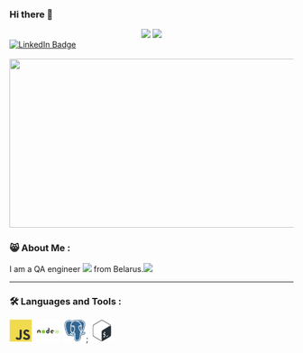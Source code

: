 ### Hi there 👋
<div id="header" align="center">
  <img src="https://media.giphy.com/media/uXZOSmv0glEDpG26VC/giphy.gif" width="100"/>
   <img src="https://media.giphy.com/media/tn3Ej47sHXpgaxn3FZ/giphy.gif" width="200"/>
  
</div>

 <div id="badges">
  <a href="https://www.linkedin.com/in/%D0%B4%D0%B0%D1%80%D1%8C%D1%8F-%D0%B1%D0%B8%D1%87%D0%B5%D0%BB%D1%8C-220496208/">
    <img src="https://img.shields.io/badge/LinkedIn-blue?style=for-the-badge&logo=linkedin&logoColor=white" alt="LinkedIn Badge"/>
   </a>
</div>

<div id="badges">
  <img src="https://komarev.com/ghpvc/?username=Dasha-1990&style=flat-square&color=blue" alt=""/> 
  </div>

<div align="center">
  <img src="https://media.giphy.com/media/5r5J4JD9miis/giphy.gif" width="600" height="300"/>
</div>

### :smile_cat: About Me :
I am a QA engineer <img src="https://media.giphy.com/media/WUlplcMpOCEmTGBtBW/giphy.gif" width="40"> from Belarus.<img src="https://media.giphy.com/media/EOuaJZlRtY3htS2Fas/giphy.gif" width="40">


---

### :hammer_and_wrench: Languages and Tools :
<div>
  <img src="https://github.com/devicons/devicon/blob/master/icons/javascript/javascript-original.svg" title="JavaScript" alt="JavaScript" width="40" height="40"/>&nbsp;
  <img src="https://github.com/devicons/devicon/blob/master/icons/nodejs/nodejs-original-wordmark.svg" title="NodeJS" alt="NodeJS" width="40" height="40"/>&nbsp;
  <img src="https://github.com/devicons/devicon/blob/master/icons/postgresql/postgresql-plain.svg" width="40" height="40"/>;
  <img src="https://github.com/devicons/devicon/blob/master/icons/bash/bash-plain.svg" width="40" height="40"/>
</div>
